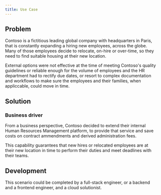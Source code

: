 ```yaml
---
title: Use Case
---
```


## Problem

Contoso is a fictitious leading global company with headquarters in Paris, that is constantly expanding a hiring new employees, across the globe. Many of those employees decide to relocate, on-hire or over-time, so they need to find suitable housing at their new location. 

External options were not effective at the time of meeting Contoso's quality guidelines or reliable enough for the volume of employees and the HR department had to rectify due dates, or resort to complex documentation and workflows to make sure the employees and their families, when appliccable, could move in time.


## Solution 

### Business driver

From a business perspective, Contoso decided to extend their internal Human Resources Management platform, to provide that service and save costs on contract ammendments and derived administration fees.

This capability guarantees that new hires or relocated employees are at their new location in time to perform their duties and meet deadlines with their teams.

## Development

This scenario could be completed by a full-stack engineer, or a backend and a frontend engineer, and a cloud solutionist.
